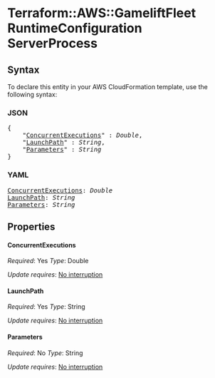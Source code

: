# Terraform::AWS::GameliftFleet RuntimeConfiguration ServerProcess

## Syntax

To declare this entity in your AWS CloudFormation template, use the following syntax:

### JSON

<pre>
{
    "<a href="#concurrentexecutions" title="ConcurrentExecutions">ConcurrentExecutions</a>" : <i>Double</i>,
    "<a href="#launchpath" title="LaunchPath">LaunchPath</a>" : <i>String</i>,
    "<a href="#parameters" title="Parameters">Parameters</a>" : <i>String</i>
}
</pre>

### YAML

<pre>
<a href="#concurrentexecutions" title="ConcurrentExecutions">ConcurrentExecutions</a>: <i>Double</i>
<a href="#launchpath" title="LaunchPath">LaunchPath</a>: <i>String</i>
<a href="#parameters" title="Parameters">Parameters</a>: <i>String</i>
</pre>

## Properties

#### ConcurrentExecutions

_Required_: Yes
_Type_: Double

_Update requires_: [No interruption](https://docs.aws.amazon.com/AWSCloudFormation/latest/UserGuide/using-cfn-updating-stacks-update-behaviors.html#update-no-interrupt)

#### LaunchPath

_Required_: Yes
_Type_: String

_Update requires_: [No interruption](https://docs.aws.amazon.com/AWSCloudFormation/latest/UserGuide/using-cfn-updating-stacks-update-behaviors.html#update-no-interrupt)

#### Parameters

_Required_: No
_Type_: String

_Update requires_: [No interruption](https://docs.aws.amazon.com/AWSCloudFormation/latest/UserGuide/using-cfn-updating-stacks-update-behaviors.html#update-no-interrupt)

